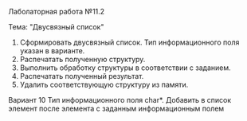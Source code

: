 Лаболаторная работа №11.2

Тема: "Двусвязный список"

1.	Сформировать двусвязный список. Тип информационного поля указан в варианте.
2. Распечатать полученную структуру.
3. Выполнить обработку структуры в соответствии с заданием.
4. Распечатать полученный результат.
5. Удалить соответствующую структуру из памяти.

Вариант 10
Тип информационного поля char*.
Добавить в список элемент после элемента с заданным информационным полем
